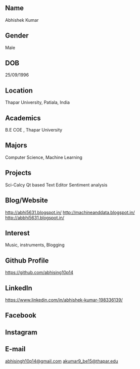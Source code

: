 Name
----------------------------------------
Abhishek Kumar

Gender
----------------------------------------
Male

DOB
----------------------------------------
25/09/1996

Location
----------------------------------------
Thapar University, Patiala, India

Academics
----------------------------------------
B.E COE , Thapar University

Majors
----------------------------------------
Computer Science, Machine Learning 

Projects
----------------------------------------
Sci-Calcy
Qt based Text Editor 
Sentiment analysis

Blog/Website
----------------------------------------
http://abhi5631.blogspot.in/
http://machineanddata.blogspot.in/
http://abbhi5631.blogspot.in/

Interest
----------------------------------------
Music, instruments, Blogging

Github Profile
----------------------------------------
https://github.com/abhising10p14

LinkedIn
----------------------------------------
https://www.linkedin.com/in/abhishek-kumar-198336139/

Facebook
----------------------------------------

Instagram
----------------------------------------


E-mail
----------------------------------------
abhisingh10p14@gmail.com
akumar9_be15@thapar.edu